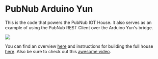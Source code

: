 # PubNub Arduino Yun

This is the code that powers the PubNub IOT House. It also serves as an example of using the PubNub REST Client over the Arduino Yun's bridge.

![](http://i.imgur.com/y8TEcAD.gif)

You can find an overview [here](http://www.pubnub.com/blog/how-i-built-an-arduino-controlled-house-model-part-1/) and instructions for building the full house [here](http://www.codeproject.com/Articles/855501/How-to-build-an-Arduino-powered-smart-home). Also be sure to check out this [awesome video](https://www.youtube.com/watch?v=BWcm1S_wAz0).